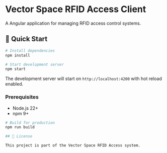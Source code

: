 # Vector Space RFID Access Client

A Angular application for managing RFID access control systems.

## 🚀 Quick Start

```bash
# Install dependencies
npm install

# Start development server
npm start
```

The development server will start on `http://localhost:4200` with hot reload enabled.

### Prerequisites

- Node.js 22+
- npm 9+

```bash
# Build for production
npm run build

## 📄 License

This project is part of the Vector Space RFID Access system.
```
